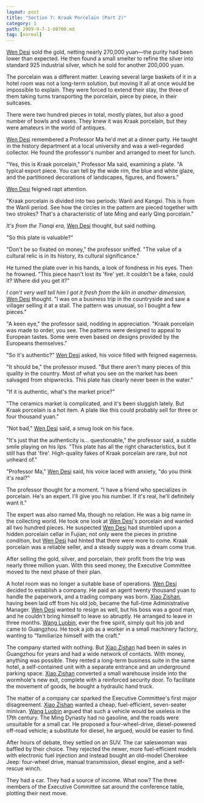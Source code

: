```yaml
---
layout: post
title: "Section 7: Kraak Porcelain (Part 2)"
category: 1
path: 2009-9-7-1-00700.md
tag: [normal]
---
```


[Wen Desi][y002] sold the gold, netting nearly 270,000 yuan—the purity had been lower than expected. He then found a small smelter to refine the silver into standard 925 industrial silver, which he sold for another 200,000 yuan.

The porcelain was a different matter. Leaving several large baskets of it in a hotel room was not a long-term solution, but moving it all at once would be impossible to explain. They were forced to extend their stay, the three of them taking turns transporting the porcelain, piece by piece, in their suitcases.

There were two hundred pieces in total, mostly plates, but also a good number of bowls and vases. They knew it was Kraak porcelain, but they were amateurs in the world of antiques.

[Wen Desi][y002] remembered a Professor Ma he'd met at a dinner party. He taught in the history department at a local university and was a well-regarded collector. He found the professor's number and arranged to meet for lunch.

"Yes, this is Kraak porcelain," Professor Ma said, examining a plate. "A typical export piece. You can tell by the wide rim, the blue and white glaze, and the partitioned decorations of landscapes, figures, and flowers."

[Wen Desi][y002] feigned rapt attention.

"Kraak porcelain is divided into two periods: Wanli and Kangxi. This is from the Wanli period. See how the circles in the pattern are pieced together with two strokes? That's a characteristic of late Ming and early Qing porcelain."

*It's from the Tianqi era,* [Wen Desi][y002] thought, but said nothing.

"So this plate is valuable?"

"Don't be so fixated on money," the professor sniffed. "The value of a cultural relic is in its history, its cultural significance."

He turned the plate over in his hands, a look of fondness in his eyes. Then he frowned. "This piece hasn't lost its 'fire' yet. It couldn't be a fake, could it? Where did you get it?"

*I can't very well tell him I got it fresh from the kiln in another dimension,* [Wen Desi][y002] thought. "I was on a business trip in the countryside and saw a villager selling it at a stall. The pattern was unusual, so I bought a few pieces."

"A keen eye," the professor said, nodding in appreciation. "Kraak porcelain was made to order, you see. The patterns were designed to appeal to European tastes. Some were even based on designs provided by the Europeans themselves."

"So it's authentic?" [Wen Desi][y002] asked, his voice filled with feigned eagerness.

"It should be," the professor mused. "But there aren't many pieces of this quality in the country. Most of what you see on the market has been salvaged from shipwrecks. This plate has clearly never been in the water."

"If it is authentic, what's the market price?"

"The ceramics market is complicated, and it's been sluggish lately. But Kraak porcelain is a hot item. A plate like this could probably sell for three or four thousand yuan."

"Not bad," [Wen Desi][y002] said, a smug look on his face.

"It's just that the authenticity is... questionable," the professor said, a subtle smile playing on his lips. "This plate has all the right characteristics, but it still has that 'fire'. High-quality fakes of Kraak porcelain are rare, but not unheard of."

"Professor Ma," [Wen Desi][y002] said, his voice laced with anxiety, "do you think it's real?"

The professor thought for a moment. "I have a friend who specializes in porcelain. He's an expert. I'll give you his number. If it's real, he'll definitely want it."

The expert was also named Ma, though no relation. He was a big name in the collecting world. He took one look at [Wen Desi][y002]'s porcelain and wanted all two hundred pieces. He suspected [Wen Desi][y002] had stumbled upon a hidden porcelain cellar in Fujian; not only were the pieces in pristine condition, but [Wen Desi][y002] had hinted that there were more to come. Kraak porcelain was a reliable seller, and a steady supply was a dream come true.

After selling the gold, silver, and porcelain, their profit from the trip was nearly three million yuan. With this seed money, the Executive Committee moved to the next phase of their plan.

A hotel room was no longer a suitable base of operations. [Wen Desi][y002] decided to establish a company. He paid an agent twenty thousand yuan to handle the paperwork, and a trading company was born. [Xiao Zishan][y001], having been laid off from his old job, became the full-time Administrative Manager. [Wen Desi][y002] wanted to resign as well, but his boss was a good man, and he couldn't bring himself to leave so abruptly. He arranged to leave in three months. [Wang Luobin][y003], ever the free spirit, simply quit his job and came to Guangzhou. He took a job as a worker in a small machinery factory, wanting to "familiarize himself with the craft."

The company started with nothing. But [Xiao Zishan][y001] had been in sales in Guangzhou for years and had a wide network of contacts. With money, anything was possible. They rented a long-term business suite in the same hotel, a self-contained unit with a separate entrance and an underground parking space. [Xiao Zishan][y001] converted a small warehouse inside into the wormhole's new exit, complete with a reinforced security door. To facilitate the movement of goods, he bought a hydraulic hand truck.

The matter of a company car sparked the Executive Committee's first major disagreement. [Xiao Zishan][y001] wanted a cheap, fuel-efficient, seven-seater minivan. [Wang Luobin][y003] argued that such a vehicle would be useless in the 17th century. The Ming Dynasty had no gasoline, and the roads were unsuitable for a small car. He proposed a four-wheel-drive, diesel-powered off-road vehicle; a substitute for diesel, he argued, would be easier to find.

After hours of debate, they settled on an SUV. The car saleswoman was baffled by their choice. They rejected the newer, more fuel-efficient models with electronic fuel injection and instead bought an old-model Cherokee Jeep: four-wheel drive, manual transmission, diesel engine, and a self-rescue winch.

They had a car. They had a source of income. What now? The three members of the Executive Committee sat around the conference table, plotting their next move.

[y001]: /characters/y001 "Xiao Zishan"
[y002]: /characters/y002 "Wen Desi"
[y003]: /characters/y003 "Wang Luobin"
